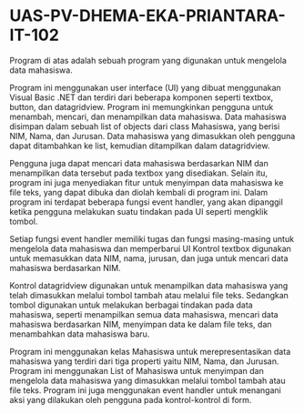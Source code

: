 # UAS-PV-DHEMA-EKA-PRIANTARA-IT-102

Program di atas adalah sebuah program yang digunakan untuk mengelola data mahasiswa.

Program ini menggunakan user interface (UI) yang dibuat menggunakan Visual Basic .NET dan 
terdiri dari beberapa komponen seperti textbox, button, dan datagridview.
Program ini memungkinkan pengguna untuk menambah, mencari, dan menampilkan data 
mahasiswa. Data mahasiswa disimpan dalam sebuah list of objects dari class Mahasiswa, yang 
berisi NIM, Nama, dan Jurusan. Data mahasiswa yang dimasukkan oleh pengguna dapat 
ditambahkan ke list, kemudian ditampilkan dalam datagridview.

Pengguna juga dapat mencari data mahasiswa berdasarkan NIM dan menampilkan data tersebut 
pada textbox yang disediakan. Selain itu, program ini juga menyediakan fitur untuk menyimpan 
data mahasiswa ke file teks, yang dapat dibuka dan diolah kembali di program ini.
Dalam program ini terdapat beberapa fungsi event handler, yang akan dipanggil ketika pengguna 
melakukan suatu tindakan pada UI seperti mengklik tombol. 

Setiap fungsi event handler 
memiliki tugas dan fungsi masing-masing untuk mengelola data mahasiswa dan memperbarui UI
Kontrol textbox digunakan untuk memasukkan data NIM, nama, jurusan, dan juga untuk mencari 
data mahasiswa berdasarkan NIM.

Kontrol datagridview digunakan untuk menampilkan data mahasiswa yang telah dimasukkan 
melalui tombol tambah atau melalui file teks.
Sedangkan tombol digunakan untuk melakukan berbagai tindakan pada data mahasiswa, seperti 
menampilkan semua data mahasiswa, mencari data mahasiswa berdasarkan NIM, menyimpan data 
ke dalam file teks, dan menambahkan data mahasiswa baru.

Program ini menggunakan kelas Mahasiswa untuk merepresentasikan data mahasiswa yang terdiri 
dari tiga properti yaitu NIM, Nama, dan Jurusan.
Program ini menggunakan List of Mahasiswa untuk menyimpan dan mengelola data mahasiswa 
yang dimasukkan melalui tombol tambah atau file teks.
Program ini juga menggunakan event handler untuk menangani aksi yang dilakukan oleh 
pengguna pada kontrol-kontrol di form.
